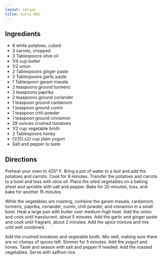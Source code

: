 ```yaml
---
layout: recipe
title: Curry 001
---
```


## Ingredients

* 8 white potatoes, cubed
* 3 carrots, chopped
* 3 Tablespoons olive oil
* 1/4 cup butter
* 1/2 onion
* 2 Tablespoons ginger paste
* 2 Tablespoons garlic paste
* 1 Tablespoon garam masala
* 2 teaspoons ground turmeric
* 2 teaspoons paprika
* 2 teaspoons ground coriander
* 1 teaspoon ground cardamom
* 1 teaspoon ground cumin
* 1 teaspoon chili powder
* 1 teaspoon ground cinnamon
* 28 ounces crushed tomatoes
* 1/2 cup vegetable broth
* 2 Tablespoons honey
* [1/3]{.s2} cup plain yogurt
* Salt and pepper to taste

## Directions

Preheat your oven to 425° F. Bring a pot of water to a boil and add the
potatoes and carrots. Cook for 8 minutes. Transfer the potatoes and
carrots to a bowl and toss with olive oil. Place the oiled vegetables on
a baking sheet and sprinkle with salt and pepper. Bake for 20 minutes,
toss, and bake for another 15 minutes.

While the vegetables are roasting, combine the garam masala, cardamom,
turmeric, paprika, coriander, cumin, chili powder, and cinnamon in a
small bowl. Heat a large pan with butter over medium-high heat. Add the
onion and cook until translucent, about 5 minutes. Add the garlic and
ginger paste and cook until fragrant, about 2 minutes. Add the spice
mixture and mix until well combined.

Add the crushed tomatoes and vegetable broth. Mix well, making sure
there are no clumps of spices left. Simmer for 5 minutes. Add the yogurt
and honey. Taste and season with salt and pepper if needed. Add the
roasted vegetables. Serve with saffron rice.
